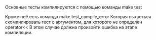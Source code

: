 Основные тесты компилируются с помощью команды
make test

Кроме неё есть команда
make test_compile_error
Которая пытаеться скомпилировать тест с аргументом, для которого не определен operator<<
В этом случае должна произойти ошибка на этапе компиляции.